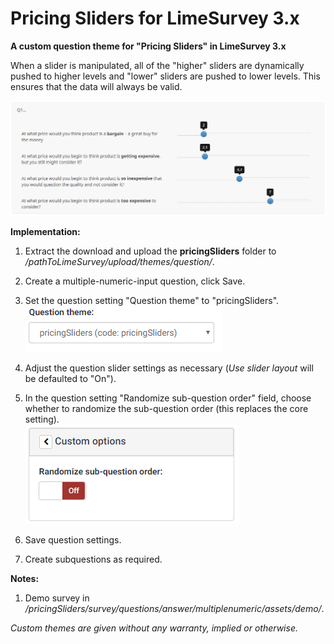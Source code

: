 # Pricing Sliders for LimeSurvey 3.x
**A custom question theme for "Pricing Sliders" in LimeSurvey 3.x**

When a slider is manipulated, all of the "higher" sliders are dynamically pushed to higher levels and "lower" sliders are pushed to lower levels. This ensures that the data will always be valid. 

![Image Pricing Sliders](/pricingSliders/survey/questions/answer/multiplenumeric/assets/images/pricing_sliders_3.x_1.png)

**Implementation:**

1) Extract the download and upload the **pricingSliders** folder to */pathToLimeSurvey/upload/themes/question/*.

2) Create a multiple-numeric-input question, click Save.

3) Set the question setting "Question theme" to "pricingSliders".  
![Image Select pricingSliders](/pricingSliders/survey/questions/answer/multiplenumeric/assets/images/pricing_sliders_3.x_2.png)

4) Adjust the question slider settings as necessary (*Use slider layout* will be defaulted to "On"). 

5) In the question setting "Randomize sub-question order" field, choose whether to randomize the sub-question order (this replaces the core setting).  
![Image Select randomization](/pricingSliders/survey/questions/answer/multiplenumeric/assets/images/pricing_sliders_3.x_3.png)

6) Save question settings.

7) Create subquestions as required.

**Notes:**

1) Demo survey in */pricingSliders/survey/questions/answer/multiplenumeric/assets/demo/*.
    
        
            
*Custom themes are given without any warranty, implied or otherwise.*
